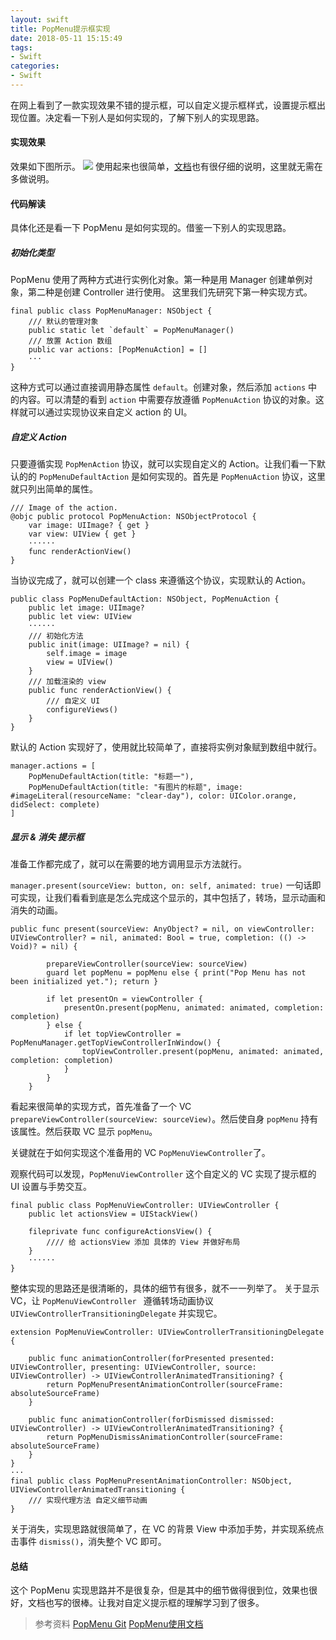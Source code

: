 ```yaml
---
layout: swift
title: PopMenu提示框实现
date: 2018-05-11 15:15:49
tags: 
- Swift
categories: 
- Swift
---
```

在网上看到了一款实现效果不错的提示框，可以自定义提示框样式，设置提示框出现位置。决定看一下别人是如何实现的，了解下别人的实现思路。
<!-- more -->
#### 实现效果
效果如下图所示。
![](https://raw.githubusercontent.com/CaliCastle/PopMenu/master/.assets/Demo_Showcase.gif)
使用起来也很简单，[文档](https://calicastle.github.io/PopMenu/index.html)也有很仔细的说明，这里就无需在多做说明。

#### 代码解读
具体化还是看一下 PopMenu 是如何实现的。借鉴一下别人的实现思路。
##### 初始化类型
PopMenu 使用了两种方式进行实例化对象。第一种是用 Manager 创建单例对象，第二种是创建 Controller 进行使用。
这里我们先研究下第一种实现方式。

```
final public class PopMenuManager: NSObject {
    /// 默认的管理对象
    public static let `default` = PopMenuManager()
    /// 放置 Action 数组
    public var actions: [PopMenuAction] = []
    ···	
}
```
这种方式可以通过直接调用静态属性 `default`。创建对象，然后添加 `actions` 中的内容。可以清楚的看到 `action` 中需要存放遵循 `PopMenuAction` 协议的对象。这样就可以通过实现协议来自定义 action 的 UI。
##### 自定义 Action
只要遵循实现 `PopMenAction` 协议，就可以实现自定义的 Action。让我们看一下默认的的 `PopMenuDefaultAction` 是如何实现的。首先是 `PopMenuAction` 协议，这里就只列出简单的属性。

```
/// Image of the action.
@objc public protocol PopMenuAction: NSObjectProtocol {
    var image: UIImage? { get }
    var view: UIView { get }
    ······
    func renderActionView()
}
```

当协议完成了，就可以创建一个 class 来遵循这个协议，实现默认的 Action。

```
public class PopMenuDefaultAction: NSObject, PopMenuAction {
    public let image: UIImage?
    public let view: UIView
    ······
    /// 初始化方法
    public init(image: UIImage? = nil) {
        self.image = image
        view = UIView()
    }
    /// 加载渲染的 view
    public func renderActionView() {
        /// 自定义 UI
        configureViews()
    }
}
```

默认的 Action 实现好了，使用就比较简单了，直接将实例对象赋到数组中就行。

```
manager.actions = [
    PopMenuDefaultAction(title: "标题一"),
    PopMenuDefaultAction(title: "有图片的标题", image: #imageLiteral(resourceName: "clear-day"), color: UIColor.orange, didSelect: complete)
]
```

##### 显示 & 消失 提示框
准备工作都完成了，就可以在需要的地方调用显示方法就行。

`manager.present(sourceView: button, on: self, animated: true)`
一句话即可实现，让我们看看到底是怎么完成这个显示的，其中包括了，转场，显示动画和消失的动画。

```
public func present(sourceView: AnyObject? = nil, on viewController: UIViewController? = nil, animated: Bool = true, completion: (() -> Void)? = nil) {

        prepareViewController(sourceView: sourceView)
        guard let popMenu = popMenu else { print("Pop Menu has not been initialized yet."); return }
        
        if let presentOn = viewController {
            presentOn.present(popMenu, animated: animated, completion: completion)
        } else {
            if let topViewController = PopMenuManager.getTopViewControllerInWindow() {
                topViewController.present(popMenu, animated: animated, completion: completion)
            }
        }
    }
```

看起来很简单的实现方式，首先准备了一个 VC `prepareViewController(sourceView: sourceView)`。然后使自身 `popMenu` 持有该属性。然后获取 VC 显示 `popMenu`。

关键就在于如何实现这个准备用的 VC `PopMenuViewController`了。

观察代码可以发现，`PopMenuViewController` 这个自定义的 VC 实现了提示框的 UI 设置与手势交互。

```
final public class PopMenuViewController: UIViewController {
    public let actionsView = UIStackView()
    
    fileprivate func configureActionsView() {
    	//// 给 actionsView 添加 具体的 View 并做好布局
    }
    ······
}
```

整体实现的思路还是很清晰的，具体的细节有很多，就不一一列举了。
关于显示 VC，让 `PopMenuViewController ` 遵循转场动画协议 `UIViewControllerTransitioningDelegate` 并实现它。


```
extension PopMenuViewController: UIViewControllerTransitioningDelegate {
    
    public func animationController(forPresented presented: UIViewController, presenting: UIViewController, source: UIViewController) -> UIViewControllerAnimatedTransitioning? {
        return PopMenuPresentAnimationController(sourceFrame: absoluteSourceFrame)
    }
    
    public func animationController(forDismissed dismissed: UIViewController) -> UIViewControllerAnimatedTransitioning? {
        return PopMenuDismissAnimationController(sourceFrame: absoluteSourceFrame)
    }
}
···
final public class PopMenuPresentAnimationController: NSObject, UIViewControllerAnimatedTransitioning {
	/// 实现代理方法 自定义细节动画
}
```

关于消失，实现思路就很简单了，在 VC 的背景 View 中添加手势，并实现系统点击事件 `dismiss()`，消失整个 VC 即可。

#### 总结
这个 PopMenu 实现思路并不是很复杂，但是其中的细节做得很到位，效果也很好，文档也写的很棒。让我对自定义提示框的理解学习到了很多。
<br>
>参考资料
>[PopMenu Git](https://github.com/CaliCastle/PopMenu)
>[PopMenu使用文档](https://calicastle.github.io/PopMenu/index.html)
